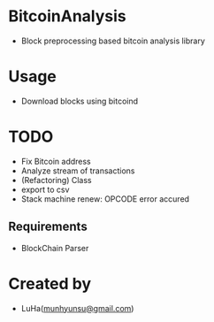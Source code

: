 # BitcoinAnalysis
- Block preprocessing based bitcoin analysis library

# Usage
- Download blocks using bitcoind

# TODO
- Fix Bitcoin address
- Analyze stream of transactions
- (Refactoring) Class
- export to csv
- Stack machine renew: OPCODE error accured

## Requirements
- BlockChain Parser

# Created by
- LuHa(munhyunsu@gmail.com)
